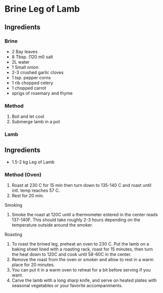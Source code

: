 # Brine Leg of Lamb

## Ingredients

### Brine

* 2 Bay leaves
* 8 Tbsp. (120 ml) salt
* 2L water
* 1 Small onion
* 2-3 crushed garlic cloves
* 1 tsp. pepper corns
* 1 rib chopped celery 
* 1 chopped carrot
* sprigs of rosemary and thyme

### Method
1. Boil and let cool
2. Submerge lamb in a pot


### Lamb

## Ingredients

* 1.5-2 kg Leg of Lamb 

### Method (Oven)

1. Roast at 230 C for 15 min then turn down to 135-140 C and roast until intl. temp reaches 57 C.
2. Rest for 20 min.

Smoking

1.    Smoke the roast at 120C until a thermometer entered in the center reads 137-140F. This should take roughly 2-3 hours depending on the temperature outside around the smoker. 

Roasting

1.    To roast the brined leg, preheat an oven to 230 C. Put the lamb on a baking sheet lined with a roasting rack, roast for 15 minutes, then turn the heat down to 120C and cook until 58-60C in the center.
2.    Remove the roast from the oven or smoker and allow to rest in a warm place for 20 minutes. 
3.    You can put it in a warm oven to reheat for a bit before serving if you want.
4.    Carve the lamb with a long sharp knife, and serve on heated plates with seasonal vegetables or your favorite accompaniments. 

